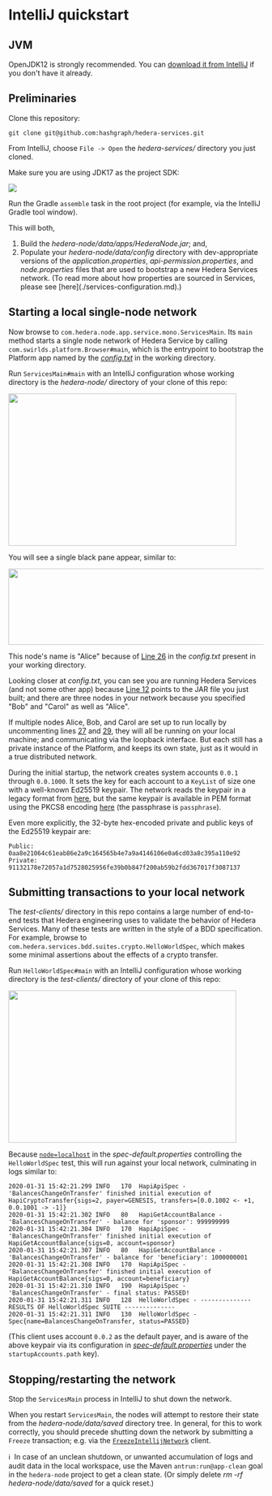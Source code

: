 # IntelliJ quickstart

## JVM

OpenJDK12 is strongly recommended. You can [download it from IntelliJ](https://www.jetbrains.com/help/idea/sdk.html)
if you don't have it already.

## Preliminaries

Clone this repository:

```
git clone git@github.com:hashgraph/hedera-services.git
```

From IntelliJ, choose `File -> Open` the _hedera-services/_ directory you just cloned.

Make sure you are using JDK17 as the project SDK:

<p>
    <img src="assets/jdk-17.png"/>
</p>

Run the Gradle `assemble` task in the root project (for example, via the IntelliJ Gradle tool window).

This will both,
<ol>
  <li>Build the <i>hedera-node/data/apps/HederaNode.jar</i>; and,
  <li>Populate your <i>hedera-node/data/config</i> directory with 
  dev-appropriate versions of the <i>application.properties</i>,
  <i>api-permission.properties</i>, and <i>node.properties</i> 
  files that are used to bootstrap a new Hedera Services network.
  (To read more about how properties are sourced in Services, 
   please see [here](./services-configuration.md).)
</ol>

## Starting a local single-node network

Now browse to `com.hedera.node.app.service.mono.ServicesMain`. Its
`main` method starts a single node network of Hedera Service by
calling `com.swirlds.platform.Browser#main`, which is the
entrypoint to bootstrap the Platform app named by the
[_config.txt_](../hedera-node/config.txt) in the working
directory.

Run `ServicesMain#main` with an IntelliJ configuration whose working
directory is the _hedera-node/_ directory of your clone of this repo:

<p>
    <img src="./assets/node-configuration.png" height="300" width="450" />
</p>

You will see a single black pane appear, similar to:

<p>
    <img src="./assets/node-startup.png" height="150" width="600"/>
</p>

This node's name is "Alice" because of [Line 26](../hedera-node/config.txt#L26)
in the _config.txt_ present in your working directory.

Looking closer at _config.txt_, you can see you are running Hedera Services
(and not some other app) because [Line 12](../hedera-node/config.txt#L12)
points to the JAR file you just built; and there are three nodes in your
network because you specified "Bob" and "Carol" as well as "Alice".

If multiple nodes Alice, Bob, and Carol are set up to run locally by
uncommenting lines [27](../hedera-node/config.txt#L27) and [29](../hedera-node/config.txt#L29),
they will all be running on your local machine; and
communicating via the loopback interface. But each still has a private
instance of the Platform, and keeps its own state, just as it would in a
true distributed network.

During the initial startup, the network creates system accounts `0.0.1` through `0.0.1000`.
It sets the key for each account to a `KeyList` of size one with a well-known Ed25519
keypair. The network reads the keypair in a legacy format from [here](../hedera-node/data/onboard/StartUpAccount.txt),
but the same keypair is available in PEM format using the PKCS8 encoding
[here](../hedera-node/data/onboard/devGenesisKeypair.pem) (the passphrase is `passphrase`).

Even more explicitly, the 32-byte hex-encoded private and public keys of the Ed25519 keypair are:

```
Public: 0aa8e21064c61eab86e2a9c164565b4e7a9a4146106e0a6cd03a8c395a110e92
Private: 91132178e72057a1d7528025956fe39b0b847f200ab59b2fdd367017f3087137
```

## Submitting transactions to your local network

The _test-clients/_ directory in this repo contains a large number of
end-to-end tests that Hedera engineering uses to validate the behavior of
Hedera Services. Many of these tests are written in the style of a BDD
specification. For example, browse to
`com.hedera.services.bdd.suites.crypto.HelloWorldSpec`, which makes some minimal
assertions about the effects of a crypto transfer.

Run `HelloWorldSpec#main` with an IntelliJ configuration whose working
directory is the _test-clients/_ directory of your clone of this repo:

<p>
    <img src="./assets/spec-configuration.png" height="300" width="450" />
</p>

Because [`node=localhost`](../test-clients/src/main/resource/spec-default.properties)
in the _spec-default.properties_ controlling the `HelloWorldSpec` test, this
will run against your local network, culminating in logs similar to:

```
2020-01-31 15:42:21.299 INFO   170  HapiApiSpec - 'BalancesChangeOnTransfer' finished initial execution of HapiCryptoTransfer{sigs=2, payer=GENESIS, transfers=[0.0.1002 <- +1, 0.0.1001 -> -1]}
2020-01-31 15:42:21.302 INFO   80   HapiGetAccountBalance - 'BalancesChangeOnTransfer' - balance for 'sponsor': 999999999
2020-01-31 15:42:21.304 INFO   170  HapiApiSpec - 'BalancesChangeOnTransfer' finished initial execution of HapiGetAccountBalance{sigs=0, account=sponsor}
2020-01-31 15:42:21.307 INFO   80   HapiGetAccountBalance - 'BalancesChangeOnTransfer' - balance for 'beneficiary': 1000000001
2020-01-31 15:42:21.308 INFO   170  HapiApiSpec - 'BalancesChangeOnTransfer' finished initial execution of HapiGetAccountBalance{sigs=0, account=beneficiary}
2020-01-31 15:42:21.310 INFO   190  HapiApiSpec - 'BalancesChangeOnTransfer' - final status: PASSED!
2020-01-31 15:42:21.311 INFO   128  HelloWorldSpec - -------------- RESULTS OF HelloWorldSpec SUITE --------------
2020-01-31 15:42:21.311 INFO   130  HelloWorldSpec - Spec{name=BalancesChangeOnTransfer, status=PASSED}
``` 

(This client uses account `0.0.2` as the default payer, and is aware of the above
keypair via its configuration in [_spec-default.properties_](../test-clients/src/main/resource/spec-default.properties)
under the `startupAccounts.path` key).

## Stopping/restarting the network

Stop the `ServicesMain` process in IntelliJ to shut down the network.

When you restart `ServicesMain`, the nodes will attempt to restore their
state from the _hedera-node/data/saved_ directory tree.
In general, for
this to work correctly, you should precede shutting down the network
by submitting a `Freeze` transaction; e.g. via the
[`FreezeIntellijNetwork`](../test-clients/src/main/java/com/hedera/services/bdd/suites/freeze/FreezeIntellijNetwork.java)
client.

:information_source:&nbsp; In case of an unclean shutdown, or unwanted
accumulation of logs and audit data in the local workspace, use the
Maven `antrun:run@app-clean` goal in the `hedera-node` project to get
a clean state. (Or simply delete _rm -rf hedera-node/data/saved_ for a
quick reset.)

